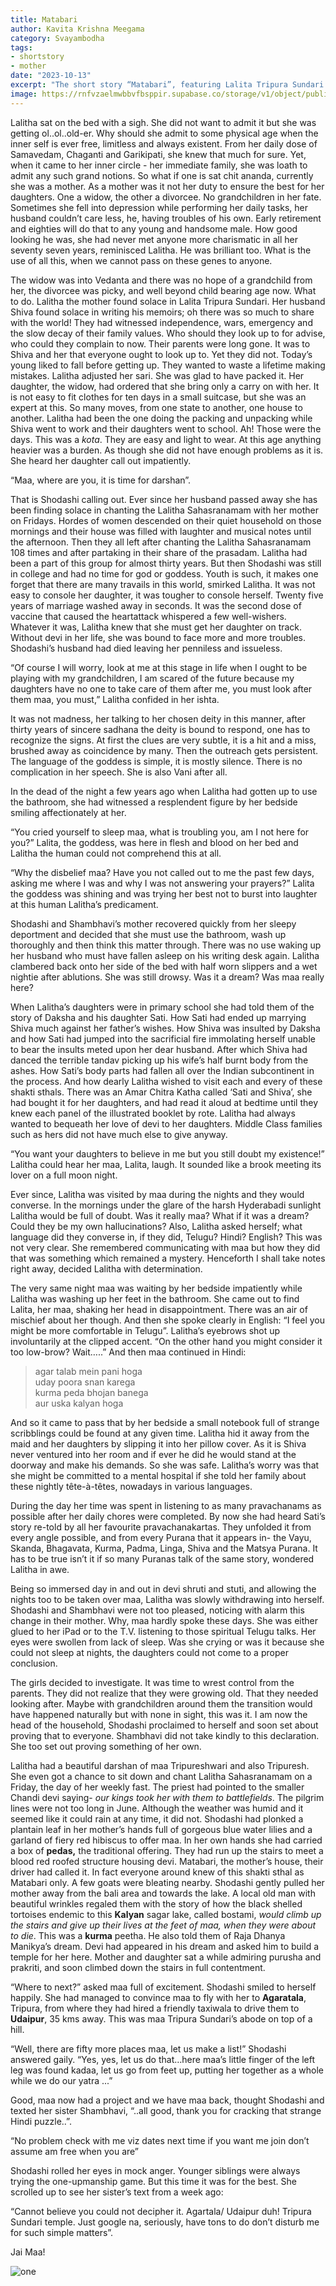 ```yaml
---
title: Matabari
author: Kavita Krishna Meegama
category: Svayambodha
tags: 
- shortstory
- mother
date: "2023-10-13"
excerpt: "The short story “Matabari”, featuring Lalita Tripura Sundari’s mandir in Tripura, how individuals and families continue to hold on to dharma in the wake of an imploding society."
image: https://rnfvzaelmwbbvfbsppir.supabase.co/storage/v1/object/public/brhatwebsite/05dhiti/matabari/matabari1.webp
---
```


Lalitha sat on the bed with a sigh. She did not want to admit it but she was getting ol..ol..old-er. Why should she admit to some physical age when the inner self is ever free, limitless and always existent. From her daily dose of Samavedam, Chaganti and Garikipati, she knew that much for sure. Yet, when it came to her inner circle - her immediate family, she was loath to admit any such grand notions. So what if one is sat chit ananda, currently she was a mother. As a mother was it not her duty to ensure the best for her daughters. One a widow, the other a divorcee. No grandchildren in her fate. Sometimes she fell into depression while performing her daily tasks, her husband couldn’t care less, he, having troubles of his own. Early retirement and eighties will do that to any young and handsome male. How good looking he was, she had never met anyone more charismatic in all her seventy seven years, reminisced Lalitha. He was brilliant too. What is the use of all this, when we cannot pass on these genes to anyone. 

The widow was into Vedanta and there was no hope of a grandchild from her, the divorcee was picky, and well beyond child bearing age now. What to do. Lalitha the mother found solace in Lalita Tripura Sundari. Her husband Shiva found solace in writing his memoirs; oh there was so much to share with the world! They had witnessed independence, wars, emergency and the slow decay of their family values. Who should they look up to for advise, who could they complain to now. Their parents were long gone. It was to Shiva and her that everyone ought to look up to. Yet they did not. Today’s young liked to fall before getting up. They wanted to waste a lifetime making mistakes. Lalitha adjusted her sari. She was glad to have packed it. Her daughter, the widow, had ordered that she bring only a carry on with her. It is not easy to fit clothes for ten days in a small suitcase, but she was an expert at this. So many moves, from one state to another, one house to another. Lalitha had been the one doing the packing and unpacking while Shiva went to work and their daughters went to school. Ah! Those were the days. This was a _kota_. They are easy and light to wear. At this age anything heavier was a burden. As though she did not have enough problems as it is. She heard her daughter call out impatiently.

“Maa, where are you, it is time for darshan”.

That is Shodashi calling out. Ever since her husband passed away she has been finding solace in chanting the Lalitha Sahasranamam with her mother on Fridays. Hordes of women descended on their quiet household on those mornings and their house was filled with laughter and musical notes until the afternoon. Then they all left after chanting the Lalitha Sahasranamam 108 times and after partaking in their share of the prasadam. Lalitha had been a part of this group for almost thirty years. But then Shodashi was still in college and had no time for god or goddess. Youth is such, it makes one forget that there are many travails in this world, smirked Lalitha. It was not easy to console her daughter, it was tougher to console herself. Twenty five years of marriage washed away in seconds. It was the second dose of vaccine that caused the heartattack whispered a few well-wishers. Whatever it was, Lalitha knew that she must get her daughter on track. Without devi in her life, she was bound to face more and more troubles. Shodashi’s husband had died leaving her penniless and issueless. 

“Of course I will worry, look at me at this stage in life when I ought to be playing with my grandchildren, I am scared of the future because my daughters have no one to take care of them after me, you must look after them maa, you must,” Lalitha confided in her ishta. 

It was not madness, her talking to her chosen deity in this manner, after thirty years of sincere sadhana the deity is bound to respond, one has to recognize the signs. At first the clues are very subtle, it is a hit and a miss, brushed away as coincidence by many. Then the outreach gets persistent. The language of the goddess is simple, it is mostly silence. There is no complication in her speech. She is also Vani after all. 

In the dead of the night a few years ago when Lalitha had gotten up to use the bathroom, she had witnessed a resplendent figure by her bedside smiling affectionately at her. 

“You cried yourself to sleep maa, what is troubling you, am I not here for you?” Lalita, the goddess, was here in flesh and blood on her bed and Lalitha the human could not comprehend this at all.

“Why the disbelief maa? Have you not called out to me the past few days, asking me where I was and why I was not answering your prayers?” Lalita the goddess was shining and was trying her best not to burst into laughter at this human Lalitha’s predicament.

Shodashi and Shambhavi’s mother recovered quickly from her sleepy deportment and decided that she must use the bathroom, wash up thoroughly and then think this matter through. There was no use waking up her husband who must have fallen asleep on his writing desk again. Lalitha clambered back onto her side of the bed with half worn slippers and a wet nightie after ablutions. She was still drowsy. Was it a dream? Was maa really here?

When Lalitha’s daughters were in primary school she had told them of the story of Daksha and his daughter Sati. How Sati had ended up marrying Shiva much against her father’s wishes. How Shiva was insulted by Daksha and how Sati had jumped into the sacrificial fire immolating herself unable to bear the insults meted upon her dear husband. After which Shiva had danced the terrible tandav picking up his wife’s half burnt body from the ashes. How Sati’s body parts had fallen all over the Indian subcontinent in the process. And how dearly Lalitha wished to visit each and every of these shakti sthals. There was an Amar Chitra Katha called ‘Sati and Shiva’, she had bought it for her daughters, and had read it aloud at bedtime until they knew each panel of the illustrated booklet by rote. Lalitha had always wanted to bequeath her love of devi to her daughters. Middle Class families such as hers did not have much else to give anyway. 

“You want your daughters to believe in me but you still doubt my existence!” Lalitha could hear her maa, Lalita, laugh. It sounded like a brook meeting its lover on a full moon night. 

Ever since, Lalitha was visited by maa during the nights and they would converse. In the mornings under the glare of the harsh Hyderabadi sunlight Lalitha would be full of doubt. Was it really maa? What if it was a dream? Could they be my own hallucinations? Also, Lalitha asked herself; what language did they converse in, if they did, Telugu? Hindi? English? This was not very clear. She remembered communicating with maa but how they did that was something which remained a mystery. Henceforth I shall take notes right away, decided Lalitha with determination. 

The very same night maa was waiting by her bedside impatiently while Lalitha was washing up her feet in the bathroom. She came out to find Lalita, her maa, shaking her head in disappointment. There was an air of mischief about her though. And then she spoke clearly in English: “I feel you might be more comfortable in Telugu”. Lalitha’s eyebrows shot up involuntarily at the clipped accent. “On the other hand you might consider it too low-brow? Wait…..” And then maa continued in Hindi:

>agar talab mein pani hoga  
>uday poora snan karega  
>kurma peda bhojan banega  
>aur uska kalyan hoga  

And so it came to pass that by her bedside a small notebook full of strange scribblings could be found at any given time. Lalitha hid it away from the maid and her daughters by slipping it into her pillow cover. As it is Shiva never ventured into her room and if ever he did he would stand at the doorway and make his demands. So she was safe. Lalitha’s worry was that she might be committed to a mental hospital if she told her family about these nightly tête-à-têtes, nowadays in various languages. 

During the day her time was spent in listening to as many pravachanams as possible after her daily chores were completed. By now she had heard Sati’s story re-told by all her favourite pravachanakartas. They unfolded it from every angle possible, and from every Purana that it appears in- the Vayu, Skanda, Bhagavata, Kurma, Padma, Linga, Shiva and the Matsya Purana. It has to be true isn’t it if so many Puranas talk of the same story, wondered Lalitha in awe.

Being so immersed day in and out in devi shruti and stuti, and allowing the nights too to be taken over maa, Lalitha was slowly withdrawing into herself. Shodashi and Shambhavi were not too pleased, noticing with alarm this change in their mother. Why, maa hardly spoke these days. She was either glued to her iPad or to the T.V. listening to those spiritual Telugu talks. Her eyes were swollen from lack of sleep. Was she crying or was it because she could not sleep at nights, the daughters could not come to a proper conclusion. 

The girls decided to investigate. It was time to wrest control from the parents. They did not realize that they were growing old. That they needed looking after. Maybe with grandchildren around them the transition would have happened naturally but with none in sight, this was it. I am now the head of the household, Shodashi proclaimed to herself and soon set about proving that to everyone. Shambhavi did not take kindly to this declaration. She too set out proving something of her own. 

Lalitha had a beautiful darshan of maa Tripureshwari and also Tripuresh. She even got a chance to sit down and chant Lalitha Sahasranamam on a Friday, the day of her weekly fast. The priest had pointed to the smaller Chandi devi saying- _our kings took her with them to battlefields_. The pilgrim lines were not too long in June. Although the weather was humid and it seemed like it could rain at any time, it did not. Shodashi had plonked a plantain leaf in her mother’s hands full of gorgeous blue water lilies and a garland of fiery red hibiscus to offer maa. In her own hands she had carried a box of **pedas,** the traditional offering. They had run up the stairs to meet a blood red roofed structure housing devi. Matabari, the mother’s house, their driver had called it. In fact everyone around knew of this shakti sthal as Matabari only. A few goats were bleating nearby. Shodashi gently pulled her mother away from the bali area and towards the lake. A local old man with beautiful wrinkles regaled them with the story of how the black shelled tortoises endemic to this **Kalyan** sagar lake, called bostami, _would climb up the stairs and give up their lives at the feet of maa, when they were about to die_. This was a **kurma** peetha. He also told them of Raja Dhanya Manikya’s dream. Devi had appeared in his dream and asked him to build a temple for her here. Mother and daughter sat a while admiring purusha and prakriti, and soon climbed down the stairs in full contentment.

“Where to next?” asked maa full of excitement. Shodashi smiled to herself happily. She had managed to convince maa to fly with her to **Agaratala**, Tripura, from where they had hired a friendly taxiwala to drive them to **Udaipur**, 35 kms away. This was maa Tripura Sundari’s abode on top of a hill. 

“Well, there are fifty more places maa, let us make a list!” Shodashi answered gaily. “Yes, yes, let us do that…here maa’s little finger of the left leg was found kadaa, let us go from feet up, putting her together as a whole while we do our yatra ...” 

Good, maa now had a project and we have maa back, thought Shodashi and texted her sister Shambhavi, “..all good, thank you for cracking that strange Hindi puzzle..”. 

“No problem check with me viz dates next time if you want me join don’t assume am free when you are” 

Shodashi rolled her eyes in mock anger. Younger siblings were always trying the one-upmanship game. But this time it was for the best. She scrolled up to see her sister’s text from a week ago:

“Cannot believe you could not decipher it. Agartala/ Udaipur duh! Tripura Sundari temple. Just google na, seriously, have tons to do don’t disturb me for such simple matters”.

Jai Maa!

<img class="imageclass" src="https://rnfvzaelmwbbvfbsppir.supabase.co/storage/v1/object/public/brhatwebsite/05dhiti/matabari/matabari2.webp" alt="one"/>

<style lang="sass">

.imageclass
	object-fit: contain
	weight: 200px
	height: 400px

</style>
